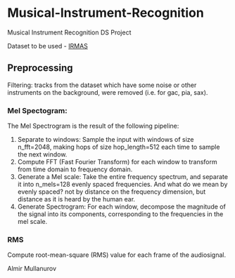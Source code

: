 # Musical-Instrument-Recognition
Musical Instrument Recognition DS Project

Dataset to be used - [IRMAS](https://www.upf.edu/web/mtg/irmas)

## Preprocessing
Filtering: tracks from the dataset which have some noise or other instruments on the background, were removed (i.e. for gac, pia, sax).

### Mel Spectogram:
The Mel Spectrogram is the result of the following pipeline:
1. Separate to windows: Sample the input with windows of size n_fft=2048, making hops of size hop_length=512 each time to sample the next window.
2. Compute FFT (Fast Fourier Transform) for each window to transform from time domain to frequency domain.
3. Generate a Mel scale: Take the entire frequency spectrum, and separate it into n_mels=128 evenly spaced frequencies. And what do we mean by evenly spaced? not by distance on the frequency dimension, but distance as it is heard by the human ear.
4. Generate Spectrogram: For each window, decompose the magnitude of the signal into its components, corresponding to the frequencies in the mel scale.

### RMS
Compute root-mean-square (RMS) value for each frame of the audiosignal.

Almir Mullanurov
